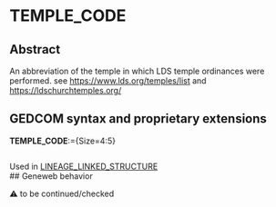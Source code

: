 ﻿# TEMPLE_CODE
## Abstract
An abbreviation of the temple in which LDS temple ordinances were performed. see
https://www.lds.org/temples/list and https://ldschurchtemples.org/


## GEDCOM syntax and proprietary extensions

**TEMPLE_CODE**:={Size=4:5}
<pre>
</pre>
Used in <a href=Ged.LINEAGE_LINKED_STRUCTURE.md>LINEAGE_LINKED_STRUCTURE</a><br />## Geneweb behavior


:warning: to be continued/checked

